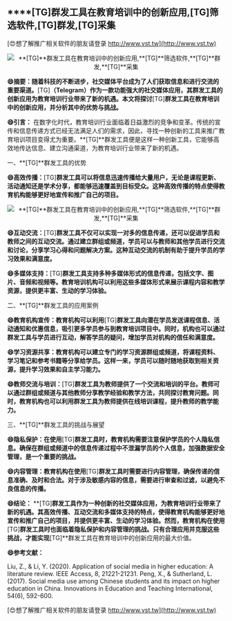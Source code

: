 ## ****[TG]**群发工具在教育培训中的创新应用,**[TG]**筛选软件,**[TG]**群发,**[TG]**采集**

[😍想了解推广相关软件的朋友请登录 http://www.vst.tw](http://www.vst.tw)

 <center><img src="https://vst.tw/MP4/tuiguang/png/0.png" alt="**[TG]**群发工具在教育培训中的创新应用,**[TG]**筛选软件,**[TG]**群发,**[TG]**采集"></center>

**😄摘要：随着科技的不断进步，社交媒体平台成为了人们获取信息和进行交流的重要渠道。**[TG]**（Telegram）作为一款功能强大的社交媒体应用，其群发工具的创新应用为教育培训行业带来了新的机遇。本文将探讨**[TG]**群发工具在教育培训中的创新应用，并分析其中的优势与挑战。**

**😄引言：**
在数字化时代，教育培训行业面临着日益激烈的竞争和变革。传统的宣传和信息传递方式已经无法满足人们的需求，因此，寻找一种创新的工具来推广教育培训项目变得尤为重要。**[TG]**群发工具便是这样一种创新工具，它能够高效地传达信息、建立沟通渠道，为教育培训行业带来了新的机遇。

一、**[TG]**群发工具的优势

**😄高效传播：**[TG]**群发工具可以将信息迅速传播给大量用户，无论是课程更新、活动通知还是学术分享，都能够迅速覆盖到目标受众。这种高效传播的特点使得教育机构能够更好地宣传和推广自己的项目。**

 <center><img src="https://vst.tw/MP4/tuiguang/png/4.png" alt="**[TG]**群发工具在教育培训中的创新应用,**[TG]**筛选软件,**[TG]**群发,**[TG]**采集"></center>

**😄互动交流：**[TG]**群发工具不仅可以实现一对多的信息传递，还可以促进学员和教师之间的互动交流。通过建立群组或频道，学员可以与教师和其他学员进行交流和讨论，分享学习心得和问题解决方案。这种互动交流的机制有助于提升学员的学习效果和满意度。**

**😄多媒体支持：**[TG]**群发工具支持多种多媒体形式的信息传递，包括文字、图片、音频和视频等。教育培训机构可以利用这些多媒体形式来展示课程内容和教学资源，提供更丰富、生动的学习体验。**

二、**[TG]**群发工具的应用案例

**😄教育机构宣传：教育机构可以利用**[TG]**群发工具向潜在学员发送课程信息、活动通知和优惠信息，吸引更多学员参与到教育培训项目中。同时，机构也可以通过群发工具与学员进行互动，解答学员的疑问，增加学员对机构的信任和满意度。**

**😄学习资源共享：教育机构可以建立专门的学习资源群组或频道，将课程资料、学习笔记和参考书籍等分享给学员。这样一来，学员可以随时随地获取到相关资源，提升学习效果和自主学习能力。**

**😄教师交流与培训：**[TG]**群发工具为教师提供了一个交流和培训的平台。教师可以通过群组或频道与其他教师分享教学经验和教学方法，共同探讨教育问题。同时，教育机构也可以利用群发工具为教师提供在线培训课程，提升教师的教学能力。**

三、**[TG]**群发工具的挑战与展望

**😄隐私保护：在使用**[TG]**群发工具时，教育机构需要注意保护学员的个人隐私信息。确保在群组或频道中的信息传递过程中不泄漏学员的个人信息，加强数据安全管理，是一个重要的挑战。**

**😄内容管理：教育机构在使用**[TG]**群发工具时需要进行内容管理，确保传递的信息准确、及时和合法。对于涉及敏感内容的信息，需要进行审查和过滤，以避免不良信息的传播。**

**😄结论：**
**[TG]**群发工具作为一种创新的社交媒体应用，为教育培训行业带来了新的机遇。其高效传播、互动交流和多媒体支持的特点，使得教育机构能够更好地宣传和推广自己的项目，并提供更丰富、生动的学习体验。然而，教育机构在使用**[TG]**群发工具时也面临着隐私保护和内容管理的挑战。只有合理应用并克服这些挑战，才能实现**[TG]**群发工具在教育培训中的创新应用的最大价值。

**😄参考文献：**

Liu, Z., & Li, Y. (2020). Application of social media in higher education: A literature review. IEEE Access, 8, 21221-21231.
Peng, X., & Sutherland, L. (2017). Social media use among Chinese students and its impact on higher education in China. Innovations in Education and Teaching International, 54(6), 592-600.

[😍想了解推广相关软件的朋友请登录 http://www.vst.tw](http://www.vst.tw)



